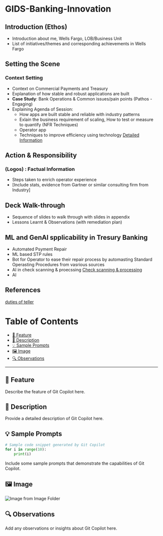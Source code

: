 # GIDS-Banking-Innovation

## Introduction (Ethos)
 - Introduction about me, Wells Fargo, LOB/Business Unit
 - List of initiatives/themes and corresponding achievements in Wells Fargo

## Setting the Scene
### Context Setting
- Context on Commercial Payments and Treasury
- Explanation of how stable and robust applications are built
- **Case Study**: Bank Operations & Common issues/pain points (Pathos - Engaging)
- Explaining Agenda of Session:
  - How apps are built stable and reliable with industry patterns    
  - Exlain the business requirement of scaling, How to test or measure to quantify (NFR Techniques)     
  - Operator app
  - Techniques to improve efficiency using technology
[Detailed Information](Slides-Walkthrough-Narration.md)

## Action & Responsibility
### (Logos) : Factual Information
- Steps taken to enrich operator experience
- [Include stats, evidence from Gartner or similar consulting firm from Industry]

## Deck Walk-through
- Sequence of slides to walk through with slides in appendix
- Lessons Learnt & Observations (with remediation plan)

## ML and GenAI spplicability in Tresury Banking
- Automated Psyment Repair
- ML based STP rules
- Bot for Operator to ease their repair process by automasting Standard Operasting Procedures from vasrious sources 
- AI in check scanning & proecssing [Check scanning & processing](/references/check-processing-ai)
- AI 

## References
[duties of teller](references/teller.md)

# Table of Contents
- [🚀 Feature](#feature)
- [📝 Description](#description)
- [💡 Sample Prompts](#sample-prompts)
- [🖼️ Image](#image)
- [🔍 Observations](#observations)

---

## 🚀 Feature <a name="feature"></a>

Describe the feature of Git Copilot here.

## 📝 Description <a name="description"></a>

Provide a detailed description of Git Copilot here.

## 💡 Sample Prompts <a name="sample-prompts"></a>

```python
# Sample code snippet generated by Git Copilot
for i in range(10):
    print(i)
```
Include some sample prompts that demonstrate the capabilities of Git Copilot.

## 🖼️ Image <a name="image"></a>

![Image from Image Folder](image_folder/image_name.png)

## 🔍 Observations <a name="observations"></a>

Add any observations or insights about Git Copilot here.